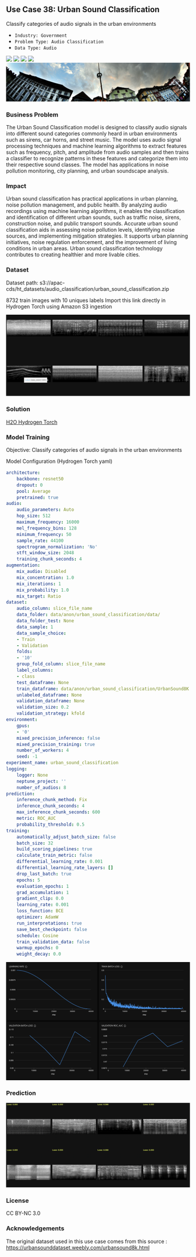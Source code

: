 ## Use Case 38: Urban Sound Classification

Classify categories of audio signals in the urban environments

- `Industry: Government`
- `Problem Type: Audio Classification`
- `Data Type: Audio`

![](https://github.com/h2oai/ht-catalog/blob/646864e3c695f7c721514159bd6c59520dab7438/Assets/use-cases/urban_sound_classification/cover.png)
![](https://github.com/h2oai/ht-catalog/blob/646864e3c695f7c721514159bd6c59520dab7438/Assets/use-cases/urban_sound_classification/cover.jpg)
![](https://github.com/h2oai/ht-catalog/blob/646864e3c695f7c721514159bd6c59520dab7438/Assets/use-cases/urban_sound_classification/cover.jpeg)
![](https://github.com/h2oai/ht-catalog/blob/646864e3c695f7c721514159bd6c59520dab7438/Assets/use-cases/urban_sound_classification/cover.webp)
![](https://github.com/h2oai/ht-catalog/blob/646864e3c695f7c721514159bd6c59520dab7438/Assets/use-cases/urban_sound_classification/cover)

### Business Problem 

The Urban Sound Classification model is designed to classify audio signals into different sound categories commonly heard in urban environments such as sirens, car horns, and street music. The model uses audio signal processing techniques and machine learning algorithms to extract features such as frequency, pitch, and amplitude from audio samples and then trains a classifier to recognize patterns in these features and categorize them into their respective sound classes. The model has applications in noise pollution monitoring, city planning, and urban soundscape analysis.

### Impact

Urban sound classification has practical applications in urban planning, noise pollution management, and public health. By analyzing audio recordings using machine learning algorithms, it enables the classification and identification of different urban sounds, such as traffic noise, sirens, construction noise, and public transport sounds. Accurate urban sound classification aids in assessing noise pollution levels, identifying noise sources, and implementing mitigation strategies. It supports urban planning initiatives, noise regulation enforcement, and the improvement of living conditions in urban areas. Urban sound classification technology contributes to creating healthier and more livable cities.

### Dataset

Dataset path: s3://apac-cds/ht_datasets/audio_classification/urban_sound_classification.zip

8732 train images with 10 uniques labels Import this link directly in Hydrogen Torch using Amazon S3 ingestion

![train data](https://github.com/h2oai/ht-catalog/blob/646864e3c695f7c721514159bd6c59520dab7438/Assets/use-cases/urban_sound_classification/train%20data.png)

### Solution

[H2O Hydrogen Torch](https://docs.h2o.ai/h2o-hydrogen-torch/)

### Model Training

Objective: Classify categories of audio signals in the urban environments

Model Configuration (Hydrogen Torch yaml)

```yaml
architecture:
    backbone: resnet50
    dropout: 0
    pool: Average
    pretrained: true
audio:
    audio_parameters: Auto
    hop_size: 512
    maximum_frequency: 16000
    mel_frequency_bins: 128
    minimum_frequency: 50
    sample_rate: 44100
    spectrogram_normalization: 'No'
    stft_window_size: 2048
    training_chunk_seconds: 4
augmentation:
    mix_audio: Disabled
    mix_concentration: 1.0
    mix_iterations: 1
    mix_probability: 1.0
    mix_target: Ratio
dataset:
    audio_column: slice_file_name
    data_folder: data/anon/urban_sound_classification/data/
    data_folder_test: None
    data_sample: 1
    data_sample_choice:
    - Train
    - Validation
    folds:
    - '10'
    group_fold_column: slice_file_name
    label_columns:
    - class
    test_dataframe: None
    train_dataframe: data/anon/urban_sound_classification/UrbanSound8K.pq
    unlabeled_dataframe: None
    validation_dataframe: None
    validation_size: 0.2
    validation_strategy: kfold
environment:
    gpus:
    - '0'
    mixed_precision_inference: false
    mixed_precision_training: true
    number_of_workers: 4
    seed: -1
experiment_name: urban_sound_classification
logging:
    logger: None
    neptune_project: ''
    number_of_audios: 8
prediction:
    inference_chunk_method: Fix
    inference_chunk_seconds: 4
    max_inference_chunk_seconds: 600
    metric: ROC_AUC
    probability_threshold: 0.5
training:
    automatically_adjust_batch_size: false
    batch_size: 32
    build_scoring_pipelines: true
    calculate_train_metric: false
    differential_learning_rate: 0.001
    differential_learning_rate_layers: []
    drop_last_batch: true
    epochs: 5
    evaluation_epochs: 1
    grad_accumulation: 1
    gradient_clip: 0.0
    learning_rate: 0.001
    loss_function: BCE
    optimizer: AdamW
    run_interpretations: true
    save_best_checkpoint: false
    schedule: Cosine
    train_validation_data: false
    warmup_epochs: 0
    weight_decay: 0.0

```

![chart](https://github.com/h2oai/ht-catalog/blob/646864e3c695f7c721514159bd6c59520dab7438/Assets/use-cases/urban_sound_classification/chart.png)


### Prediction

![Predictions](https://github.com/h2oai/ht-catalog/blob/646864e3c695f7c721514159bd6c59520dab7438/Assets/use-cases/urban_sound_classification/Validation%20Predictions.png)

### License

 CC BY-NC 3.0

### Acknowledgements

The original dataset used in this use case comes from this source : https://urbansounddataset.weebly.com/urbansound8k.html
